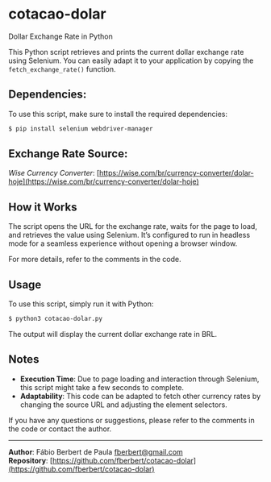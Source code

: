 # cotacao-dolar
Dollar Exchange Rate in Python

This Python script retrieves and prints the current dollar exchange rate using Selenium. You can easily adapt it to your application by copying the `fetch_exchange_rate()` function.

## Dependencies:

To use this script, make sure to install the required dependencies:

```bash
$ pip install selenium webdriver-manager
```

## Exchange Rate Source:
*Wise Currency Converter*: [https://wise.com/br/currency-converter/dolar-hoje](https://wise.com/br/currency-converter/dolar-hoje)

## How it Works
The script opens the URL for the exchange rate, waits for the page to load, and retrieves the value using Selenium. It’s configured to run in headless mode for a seamless experience without opening a browser window.

For more details, refer to the comments in the code.

## Usage
To use this script, simply run it with Python:

```bash
$ python3 cotacao-dolar.py
```

The output will display the current dollar exchange rate in BRL.

## Notes
- **Execution Time**: Due to page loading and interaction through Selenium, this script might take a few seconds to complete.
- **Adaptability**: This code can be adapted to fetch other currency rates by changing the source URL and adjusting the element selectors.
  
If you have any questions or suggestions, please refer to the comments in the code or contact the author.

---
**Author**: Fábio Berbert de Paula <fberbert@gmail.com>  
**Repository**: [https://github.com/fberbert/cotacao-dolar](https://github.com/fberbert/cotacao-dolar)
